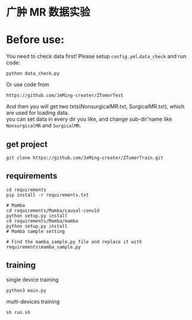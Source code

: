 # 广肿 MR 数据实验

# Before use:
You need to check data first! 
Please setup `config.yml`.`data_check` and run code:<br>
```
python data_check.py
```

Or use code from 

`https://github.com/JeMing-creater/ZTomorTest`

And then you will get two txts(NonsurgicalMR.txt, SurgicalMR.txt), which are used for loading data.
<br>
you can set data in every dir you like, and change sub-dir'name like `NonsurgicalMR` and `SurgicalMR`.

## get project
```
git clone https://github.com/JeMing-creater/ZTumorTrain.git
```

## requirements
```
cd requirements
pip install -r requirements.txt

# Mamba
cd requirements/Mamba/causal-conv1d
python setup.py install
cd requirements/Mamba/mamba
python setup.py install
# Mamba sample setting

# Find the mamba_sample.py file and replace it with requirements\mamba_sample.py
```

## training
single device training
```
python3 main.py
```
multi-devices training
```
sh run.sh
```